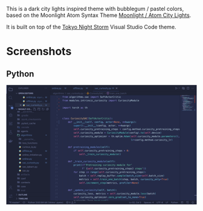 This is a dark city lights inspired theme with bubblegum / pastel colors, based on the Moonlight Atom Syntax Theme [Moonlight / Atom City Lights](https://github.com/atomiks/moonlight-theme).

It is built on top of the [Tokyo Night Storm](https://github.com/enkia/tokyo-night-vscode-theme) Visual Studio Code theme.

# Screenshots

## Python
![Python Screenshot](https://raw.githubusercontent.com/edmundmills/moonlight-vscode-theme/master/screenshot_python.png)
